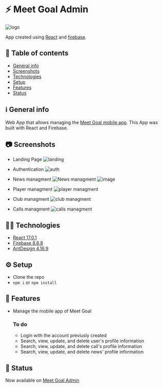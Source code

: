 # :zap: Meet Goal Admin

![logo](https://user-images.githubusercontent.com/56648593/127076823-cba7b816-e329-4a32-a917-c20635c5838e.png)

App created using [React](https://reactjs.org/) and [firebase](https://firebase.google.com/docs).

## :page_facing_up: Table of contents

- [General info](#ℹ%EF%B8%8F-general-info)
- [Screenshots](#-screenshots)
- [Technologies](#-technologies)
- [Setup](#%EF%B8%8F-setup)
- [Features](#-features)
- [Status](#-status)

## ℹ️ General info

Web App that allows managing the [Meet Goal mobile app](https://github.com/Jmiguel14/meet-goal-project). This App was built with React and Firebase.

## 📷 Screenshots

- Landing Page
  ![landing](https://user-images.githubusercontent.com/56648593/131258817-93ae0877-8e8f-41db-a187-f23d82179c05.png)

- Authentication
  ![auth](https://user-images.githubusercontent.com/56648593/131258882-1daebd09-b862-48a9-ab71-1b4777be8497.png)

- News managment
  ![News managment](https://user-images.githubusercontent.com/56648593/131258771-0d0b1dd3-9c57-4902-b5aa-d5acdceb11d8.png)
  ![image](https://user-images.githubusercontent.com/56648593/131257874-d439badc-c62f-4d69-a56b-1d2f76f9b504.png)

- Player managment
  ![player managment](https://user-images.githubusercontent.com/56648593/131259122-22680dba-9071-4e7a-a0a4-dec03776a0bd.png)

- Club managment
  ![club managment](https://user-images.githubusercontent.com/56648593/131259251-af6f6ab3-efc5-48e7-83ee-eb77c0e078e6.png)

- Calls managment
  ![calls managment](https://user-images.githubusercontent.com/56648593/131259389-59d35bdf-6942-4dbc-88ea-a2756defefed.png)

## 👨‍💻 Technologies

- [React 17.0.1](https://reactjs.org/)
- [Firebase 8.6.8](https://firebase.google.com/docs)
- [AntDesign 4.16.9](https://ant.design/docs/react/getting-started)

## ⚙️ Setup

- Clone the repo
- `npm i` or `npm install`

## 🤖 Features

- Manage the mobile app of Meet Goal

  ### To do

  - Login with the account previusly created
  - Search, view, update, and delete user's profile information
  - Search, view, update, and delete call's profile information
  - Search, view, update, and delete news' profile information

## 📆 Status

Now available on [Meet Goal Admin](https://meet-goal-development.web.app/inicio)
